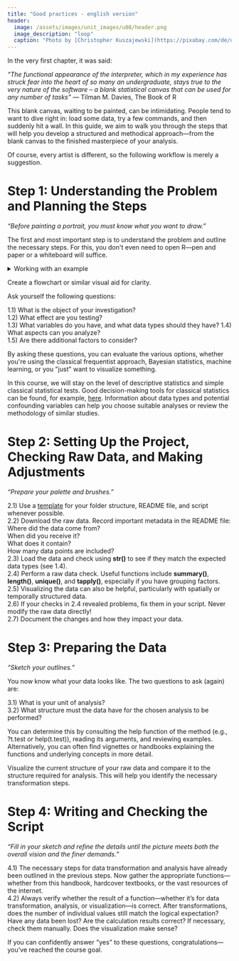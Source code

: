 ```yaml
---
title: "Good practices - english version"
header:
  image: /assets/images/unit_images/u08/header.png
  image_description: "loop"
  caption: "Photo by [Christopher Kuszajewski](https://pixabay.com/de/users/kuszapro-369349/?utm_source=link-attribution&amp;utm_medium=referral&amp;utm_campaign=image&amp;utm_content=583537) [from Pixabay](https://pixabay.com/de/?utm_source=link-attribution&amp;utm_medium=referral&amp;utm_campaign=image&amp;utm_content=583537)"
---
```


In the very first chapter, it was said:

*“The functional appearance of the interpreter, which in my experience has struck fear into the heart of so many an undergraduate, stays true to the very nature of the software – a blank statistical canvas that can be used for any number of tasks”*
— Tilman M. Davies, The Book of R

This blank canvas, waiting to be painted, can be intimidating. People tend to want to dive right in: load some data, try a few commands, and then suddenly hit a wall. In this guide, we aim to walk you through the steps that will help you develop a structured and methodical approach—from the blank canvas to the finished masterpiece of your analysis.

Of course, every artist is different, so the following workflow is merely a suggestion.

# Step 1: Understanding the Problem and Planning the Steps
*“Before painting a portrait, you must know what you want to draw.”*

The first and most important step is to understand the problem and outline the necessary steps. For this, you don't even need to open R—pen and paper or a whiteboard will suffice.

<details> <summary>Working with an example</summary> 
Imagine you are investigating how land use affects the microclimate. A first research question might be: **How does air temperature (10 cm above the ground) differ between two different land use types?
 </details>

Create a flowchart or similar visual aid for clarity.

Ask yourself the following questions:

1.1) What is the object of your investigation?  
1.2) What effect are you testing?  
1.3) What variables do you have, and what data types should they have? 
1.4) What aspects can you analyze?  
1.5) Are there additional factors to consider?  

By asking these questions, you can evaluate the various options, whether you're using the classical frequentist approach, Bayesian statistics, machine learning, or you "just" want to visualize something.

In this course, we will stay on the level of descriptive statistics and simple classical statistical tests. Good decision-making tools for classical statistics can be found, for example, [here](https://www.biostathandbook.com/). Information about data types and potential confounding variables can help you choose suitable analyses or review the methodology of similar studies.

# Step 2: Setting Up the Project, Checking Raw Data, and Making Adjustments
*“Prepare your palette and brushes.”*

2.1) Use a [template](/moer-bsc-base-r/unit10/unit10-assignment03.html) for your folder structure, README file, and script whenever possible.  
2.2) Download the raw data. Record important metadata in the README file:  
    Where did the data come from?  
    When did you receive it?  
    What does it contain?  
    How many data points are included?  
2.3) Load the data and check using **str()** to see if they match the expected data types (see 1.4).  
2.4) Perform a raw data check. Useful functions include **summary()**, **length()**, **unique()**, and **tapply()**, especially if you have grouping factors.  
2.5) Visualizing the data can also be helpful, particularly with spatially or temporally structured data.   
2.6) If your checks in 2.4 revealed problems, fix them in your script. Never modify the raw data directly!   
2.7) Document the changes and how they impact your data.  

# Step 3: Preparing the Data
*“Sketch your outlines.”*

You now know what your data looks like. The two questions to ask (again) are:

3.1) What is your unit of analysis?  
3.2) What structure must the data have for the chosen analysis to be performed?  

You can determine this by consulting the help function of the method (e.g., ?t.test or help(t.test)), reading its arguments, and reviewing examples. Alternatively, you can often find vignettes or handbooks explaining the functions and underlying concepts in more detail.

Visualize the current structure of your raw data and compare it to the structure required for analysis. This will help you identify the necessary transformation steps.

# Step 4: Writing and Checking the Script
*“Fill in your sketch and refine the details until the picture meets both the overall vision and the finer demands.”*

4.1) The necessary steps for data transformation and analysis have already been outlined in the previous steps. Now gather the appropriate functions—whether from this handbook, hardcover textbooks, or the vast resources of the internet.  
4.2) Always verify whether the result of a function—whether it’s for data transformation, analysis, or visualization—is correct. After transformations, does the number of individual values still match the logical expectation? Have any data been lost? Are the calculation results correct? If necessary, check them manually. Does the visualization make sense?

If you can confidently answer "yes" to these questions, congratulations—you’ve reached the course goal.

